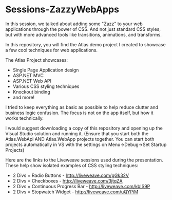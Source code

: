 # Sessions-ZazzyWebApps

In this session, we talked about adding some "Zazz" to your web applications through the power of CSS. And not just standard CSS styles, but with more advanced tools like transitions, animations, and transforms.

In this repository, you will find the Atlas demo project I created to showcase a few cool techniques for web applications.

The Atlas Project showcases:
* Single Page Application design
* ASP.NET MVC
* ASP.NET Web API
* Various CSS styling techniques
* Knockout binding
* and more!

I tried to keep everything as basic as possible to help reduce clutter and business logic confusion. The focus is not on the app itself, but how it works technically.

I would suggest downloading a copy of this repository and opening up the Visual Studio solution and running it. (Ensure that you start both the Atlas.WebApi AND Atlas.WebApp projects together. You can start both projects automatically in VS with the settings on Menu->Debug->Set Startup Projects)

Here are the links to the Liveweave sessions used during the presentation. These help show isolated examples of CSS styling techniques:
* 2 Divs = Radio Buttons - http://liveweave.com/gGk32V
* 2 Divs = Checkboxes - http://liveweave.com/3jtqZA
* 2 Divs = Continuous Progress Bar - http://liveweave.com/kbIS9P
* 2 Divs = Stopwatch Widget - http://liveweave.com/uQYPiM
